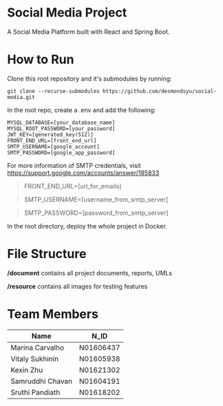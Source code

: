 # Social Media Project
A Social Media Platform built with React and Spring Boot.

# How to Run
Clone this root repository and it's submodules by running: 

```
git clone --recurse-submodules https://github.com/desmondsyu/social-media.git
```

In the root repo, create a .env and add the following: 

```
MYSQL_DATABASE=[your_database_name] 
MYSQL_ROOT_PASSWORD=[your_password] 
JWT_KEY=[generated_key(512)]
FRONT_END_URL=[front_end_url]
SMTP_USERNAME=[google_account]
SMTP_PASSWORD=[google_app_password]
```

For more information of SMTP credentials, visit https://support.google.com/accounts/answer/185833

> FRONT_END_URL=[url_for_emails] 

> SMTP_USERNAME=[username_from_smtp_server]

> SMTP_PASSWORD=[password_from_smtp_server]

In the root directory, deploy the whole project in Docker.

# File Structure
**/document** contains all project documents, reports, UMLs

**/resource** contains all images for testing features

# Team Members
| Name | N_ID |
| ----------- | ----------- |
| Marina Carvalho | N01606437 |
| Vitaly Sukhinin | N01605938 |
| Kexin Zhu | N01621302 |
| Samruddhi Chavan | N01604191 |
| Sruthi Pandiath | N01618202 |
